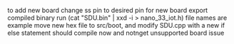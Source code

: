 to add new board
change ss pin to desired pin for new board
export compiled binary
run (cat "SDU.bin" | xxd -i > nano_33_iot.h) file names are example
move new hex file to src/boot, and modify SDU.cpp with a new if else statement
should compile now and notnget unsupported board issue
